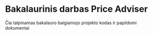 # Bakalaurinis darbas Price Adviser

Čia talpinamas bakalauro baigiamojo projekto kodas ir papildomi dokumentai